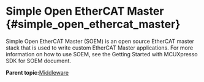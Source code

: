 # Simple Open EtherCAT Master {#simple_open_ethercat_master}

Simple Open EtherCAT Master \(SOEM\) is an open source EtherCAT master stack that is used to write custom EtherCAT Master applications. For more information on how to use SOEM, see the Getting Started with MCUXpresso SDK for SOEM document.

**Parent topic:**[Middleware](../topics/middleware.md)

